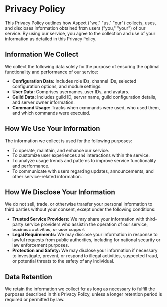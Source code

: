 # Privacy Policy

This Privacy Policy outlines how Aspect ("we," "us," "our") collects, uses, and discloses information obtained from users ("you," "your") of our service. By using our service, you agree to the collection and use of your information as detailed in this Privacy Policy.

## Information We Collect

We collect the following data solely for the purpose of ensuring the optimal functionality and performance of our service:

- **Configuration Data:** Includes role IDs, channel IDs, selected configuration options, and module settings.
- **User Data:** Comprises usernames, user IDs, and avatars.
- **Guild Data:** Includes guild ID, server name, guild configuration details, and server owner information.
- **Command Usage:** Tracks when commands were used, who used them, and which commands were executed.

## How We Use Your Information

The information we collect is used for the following purposes:

- To operate, maintain, and enhance our service.
- To customize user experiences and interactions within the service.
- To analyze usage trends and patterns to improve service functionality and performance.
- To communicate with users regarding updates, announcements, and other service-related information.

## How We Disclose Your Information

We do not sell, trade, or otherwise transfer your personal information to third parties without your consent, except under the following conditions:

- **Trusted Service Providers:** We may share your information with third-party service providers who assist in the operation of our service, business activities, or user support.
- **Legal Requirements:** We may disclose your information in response to lawful requests from public authorities, including for national security or law enforcement purposes.
- **Protection and Safety:** We may disclose your information if necessary to investigate, prevent, or respond to illegal activities, suspected fraud, or potential threats to the safety of any individual.

## Data Retention

We retain the information we collect for as long as necessary to fulfill the purposes described in this Privacy Policy, unless a longer retention period is required or permitted by law.
